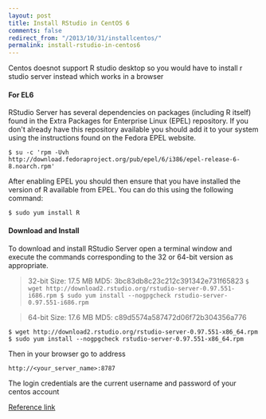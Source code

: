 ```yaml
---
layout: post
title: Install RStudio in CentOS 6
comments: false
redirect_from: "/2013/10/31/installcentos/"
permalink: install-rstudio-in-centos6
---
```


Centos doesnot support R studio desktop so you would have to install r studio server instead which works in a browser 


#### For EL6


RStudio Server has several dependencies on packages (including R itself) found in the Extra Packages for Enterprise Linux (EPEL) repository. If you don't already have this repository available you should add it to your system using the instructions found on the Fedora EPEL website.

`$ su -c 'rpm -Uvh http://download.fedoraproject.org/pub/epel/6/i386/epel-release-6-8.noarch.rpm'`


After enabling EPEL you should then ensure that you have installed the version of R available from EPEL. You can do this using the following command:
 
`$ sudo yum install R` 
 
 
#### Download and Install
To download and install RStudio Server open a terminal window and execute the commands corresponding to the 32 or 64-bit version as appropriate.
>32-bit Size: 17.5 MB MD5: 3bc83db8c23c212c391342e731f65823
`$ wget http://download2.rstudio.org/rstudio-server-0.97.551-i686.rpm $ sudo yum install --nogpgcheck rstudio-server-0.97.551-i686.rpm`

>64-bit Size: 17.6 MB MD5: c89d5574a587472d06f72b304356a776

`$ wget http://download2.rstudio.org/rstudio-server-0.97.551-x86_64.rpm $ sudo yum install --nogpgcheck rstudio-server-0.97.551-x86_64.rpm`


Then in your browser go to address

`http://<your_server_name>:8787`

The login credentials are the current username and password of your centos account 
 

[Reference link](http://www.rstudio.com/ide/download/server)
